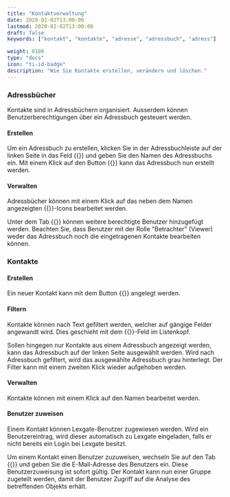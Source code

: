 ```yaml
---
title: "Kontaktverwaltung"
date: 2020-02-02T13:00:00
lastmod: 2020-02-02T13:00:00
draft: false
keywords: ["kontakt", "kontakte", "adresse", "adressbuch", "adress"]

weight: 0100
type: "docs"
icon: "ti-id-badge"
description: "Wie Sie Kontakte erstellen, verändern und löschen."
---
```


### Adressbücher
Kontakte sind in Adressbüchern organisiert. Ausserdem können Benutzerberechtigungen über ein Adressbuch gesteuert werden.

#### Erstellen
Um ein Adressbuch zu erstellen, klicken Sie in der Adressbuchleiste auf der linken Seite in das Feld {{<lga-lbl text="Text eingeben um hinzuzufügen">}} und geben Sie den Namen des Adressbuchs ein. Mit einem Klick auf den Button {{<lga-btn type="negative" icon="add">}} kann das Adressbuch nun erstellt werden.

#### Verwalten
Adressbücher können mit einem Klick auf das neben dem Namen angezeigten {{<lga-btn type="negative" icon="edit">}}-Icons bearbeitet werden.

Unter dem Tab {{<lga-tab text="Benutzer">}} können weitere berechtigte Benutzer hinzugefügt werden. Beachten Sie, dass Benutzer mit der Rolle "Betrachter" (Viewer) weder das Adressbuch noch die eingetragenen Kontakte bearbeiten können.

### Kontakte

#### Erstellen
Ein neuer Kontakt kann mit dem Button {{<lga-btn type="negative" icon="add" text="Erstellen">}} angelegt werden.

#### Filtern
Kontakte können nach Text gefiltert werden, welcher auf gängige Felder angewandt wird. Dies geschieht mit dem {{<lga-lbl text="Suche">}}-Feld im Listenkopf.

Sollen hingegen nur Kontakte aus einem Adressbuch angezeigt werden, kann das Adressbuch auf der linken Seite ausgewählt werden. Wird nach Adressbuch gefiltert, wird das ausgewählte Adressbuch grau hinterlegt. Der Filter kann mit einem zweiten Klick wieder aufgehoben werden.

#### Verwalten
Kontakte können mit einem Klick auf den Namen bearbeitet werden.

#### Benutzer zuweisen
Einem Kontakt können Lexgate-Benutzer zugewiesen werden. Wird ein Benutzereintrag, wird dieser automatisch zu Lexgate eingeladen, falls er nicht bereits ein Login bei Lexgate besitzt.

Um einem Kontakt einen Benutzer zuzuweisen, wechseln Sie auf den Tab {{<lga-tab text="Zugewiesene Benutzer">}} und geben Sie die E-Mail-Adresse des Benutzers ein. Diese Benutzerzuweisung ist sofort gültig. Der Kontakt kann nun einer Gruppe zugeteilt werden, damit der Benutzer Zugriff auf die Analyse des betreffenden Objekts erhält.